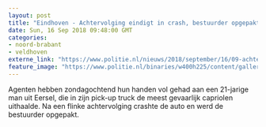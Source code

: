 ```yaml
---
layout: post
title: "Eindhoven - Achtervolging eindigt in crash, bestuurder opgepakt"
date: Sun, 16 Sep 2018 09:48:00 GMT
categories: 
- noord-brabant 
- veldhoven 
externe_link: "https://www.politie.nl/nieuws/2018/september/16/09-achtervolging-eindigt-in-crash-bestuurder-opgepakt.html"
feature_image: "https://www.politie.nl/binaries/w400h225/content/gallery/politie/gezocht/verdachten/2017/januari/09-ob/pepperspray.jpg"
---
```


Agenten hebben zondagochtend hun handen vol gehad aan een 21-jarige man uit Eersel, die in zijn pick-up truck de meest gevaarlijk capriolen uithaalde. Na een flinke achtervolging crashte de auto en werd de bestuurder opgepakt.
